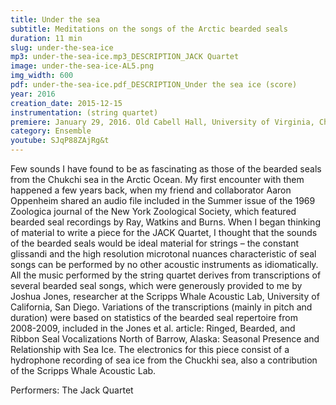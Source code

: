```yaml
---
title: Under the sea 
subtitle: Meditations on the songs of the Arctic bearded seals
duration: 11 min
slug: under-the-sea-ice
mp3: under-the-sea-ice.mp3_DESCRIPTION_JACK Quartet
image: under-the-sea-ice-AL5.png
img_width: 600
pdf: under-the-sea-ice.pdf_DESCRIPTION_Under the sea ice (score)
year: 2016
creation_date: 2015-12-15
instrumentation: (string quartet)
premiere: January 29, 2016. Old Cabell Hall, University of Virginia, Charlottesville, Virginia.
category: Ensemble
youtube: SJqP88ZAjRg&t
---
```


Few sounds I have found to be as fascinating as those of the bearded seals from the Chukchi sea in the Arctic Ocean. My first encounter with them happened a few years back, when my friend and collaborator Aaron Oppenheim shared an audio file included in the Summer issue of the 1969 Zoologica journal of the New York Zoological Society, which featured bearded seal recordings by Ray, Watkins and Burns. When I began thinking of material to write a piece for the JACK Quartet, I thought that the sounds of the bearded seals would be ideal material for strings – the constant glissandi and the high resolution microtonal nuances characteristic of seal songs can be performed by no other acoustic instruments as idiomatically. All the music performed by the string quartet derives from transcriptions of several bearded seal songs, which were generously provided to me by Joshua Jones, researcher at the Scripps Whale Acoustic Lab, University of California, San Diego. Variations of the transcriptions (mainly in pitch and duration) were based on statistics of the bearded seal repertoire from 2008-2009, included in the Jones et al. article: Ringed, Bearded, and Ribbon Seal Vocalizations North of Barrow, Alaska: Seasonal Presence and Relationship with Sea Ice. The electronics for this piece consist of a hydrophone recording of sea ice from the Chuckhi sea, also a contribution of the Scripps Whale Acoustic Lab.

Performers: The Jack Quartet


